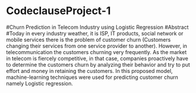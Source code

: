 # CodeclauseProject-1
#Churn Prediction in Telecom Industry using Logistic Regression
#Abstract
#Today in every industry weather, it is ISP, IT products, social network or mobile services there is the problem of customer churn (Customers changing their services from one service provider to another). However, in telecommunication the customers churning very frequently. As the market in telecom is fiercely competitive, in that case, companies proactively have to determine the customers churn by analyzing their behavior and try to put effort and money in retaining the customers. In this proposed model,  machine-learning techniques were used for predicting customer churn namely Logistic regression.

